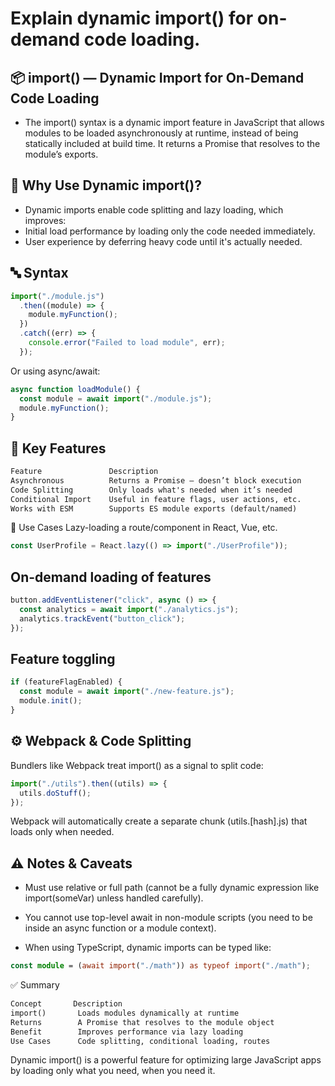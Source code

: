 # Explain dynamic import() for on-demand code loading.

## 📦 import() — Dynamic Import for On-Demand Code Loading

- The import() syntax is a dynamic import feature in JavaScript that allows modules to be loaded asynchronously at runtime, instead of being statically included at build time. It returns a Promise that resolves to the module’s exports.

## 🧠 Why Use Dynamic import()?

- Dynamic imports enable code splitting and lazy loading, which improves:
- Initial load performance by loading only the code needed immediately.
- User experience by deferring heavy code until it's actually needed.

## 🔤 Syntax

```js
import("./module.js")
  .then((module) => {
    module.myFunction();
  })
  .catch((err) => {
    console.error("Failed to load module", err);
  });
```

Or using async/await:

```js
async function loadModule() {
  const module = await import("./module.js");
  module.myFunction();
}
```

## 🧩 Key Features

```txt
Feature	              Description
Asynchronous	      Returns a Promise — doesn’t block execution
Code Splitting	      Only loads what's needed when it’s needed
Conditional Import	  Useful in feature flags, user actions, etc.
Works with ESM	      Supports ES module exports (default/named)
```

📂 Use Cases
Lazy-loading a route/component in React, Vue, etc.

```js
const UserProfile = React.lazy(() => import("./UserProfile"));
```

## On-demand loading of features

```js
button.addEventListener("click", async () => {
  const analytics = await import("./analytics.js");
  analytics.trackEvent("button_click");
});
```

## Feature toggling

```js
if (featureFlagEnabled) {
  const module = await import("./new-feature.js");
  module.init();
}
```

## ⚙️ Webpack & Code Splitting

Bundlers like Webpack treat import() as a signal to split code:

```js
import("./utils").then((utils) => {
  utils.doStuff();
});
```

Webpack will automatically create a separate chunk (utils.[hash].js) that loads only when needed.

## ⚠️ Notes & Caveats

- Must use relative or full path (cannot be a fully dynamic expression like import(someVar) unless handled carefully).

- You cannot use top-level await in non-module scripts (you need to be inside an async function or a module context).

- When using TypeScript, dynamic imports can be typed like:

```ts
const module = (await import("./math")) as typeof import("./math");
```

✅ Summary

```txt
Concept       Description
import()       Loads modules dynamically at runtime
Returns        A Promise that resolves to the module object
Benefit        Improves performance via lazy loading
Use Cases      Code splitting, conditional loading, routes
```

Dynamic import() is a powerful feature for optimizing large JavaScript apps by loading only what you need, when you need it.
